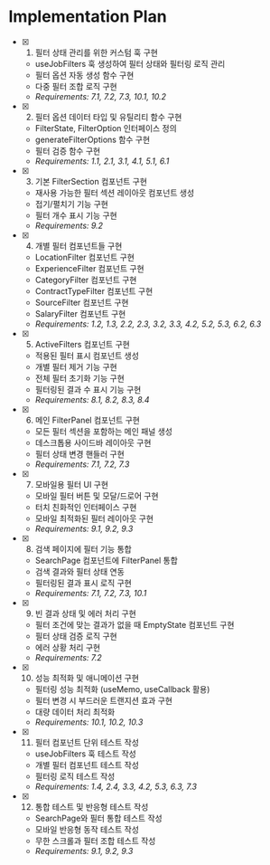 # Implementation Plan

- [x] 1. 필터 상태 관리를 위한 커스텀 훅 구현

  - useJobFilters 훅 생성하여 필터 상태와 필터링 로직 관리
  - 필터 옵션 자동 생성 함수 구현
  - 다중 필터 조합 로직 구현
  - _Requirements: 7.1, 7.2, 7.3, 10.1, 10.2_

- [x] 2. 필터 옵션 데이터 타입 및 유틸리티 함수 구현

  - FilterState, FilterOption 인터페이스 정의
  - generateFilterOptions 함수 구현
  - 필터 검증 함수 구현
  - _Requirements: 1.1, 2.1, 3.1, 4.1, 5.1, 6.1_

- [x] 3. 기본 FilterSection 컴포넌트 구현

  - 재사용 가능한 필터 섹션 레이아웃 컴포넌트 생성
  - 접기/펼치기 기능 구현
  - 필터 개수 표시 기능 구현
  - _Requirements: 9.2_

- [x] 4. 개별 필터 컴포넌트들 구현

  - LocationFilter 컴포넌트 구현
  - ExperienceFilter 컴포넌트 구현
  - CategoryFilter 컴포넌트 구현
  - ContractTypeFilter 컴포넌트 구현
  - SourceFilter 컴포넌트 구현
  - SalaryFilter 컴포넌트 구현
  - _Requirements: 1.2, 1.3, 2.2, 2.3, 3.2, 3.3, 4.2, 5.2, 5.3, 6.2, 6.3_

- [x] 5. ActiveFilters 컴포넌트 구현

  - 적용된 필터 표시 컴포넌트 생성
  - 개별 필터 제거 기능 구현
  - 전체 필터 초기화 기능 구현
  - 필터링된 결과 수 표시 기능 구현
  - _Requirements: 8.1, 8.2, 8.3, 8.4_

- [x] 6. 메인 FilterPanel 컴포넌트 구현

  - 모든 필터 섹션을 포함하는 메인 패널 생성
  - 데스크톱용 사이드바 레이아웃 구현
  - 필터 상태 변경 핸들러 구현
  - _Requirements: 7.1, 7.2, 7.3_

- [x] 7. 모바일용 필터 UI 구현

  - 모바일 필터 버튼 및 모달/드로어 구현
  - 터치 친화적인 인터페이스 구현
  - 모바일 최적화된 필터 레이아웃 구현
  - _Requirements: 9.1, 9.2, 9.3_

- [x] 8. 검색 페이지에 필터 기능 통합

  - SearchPage 컴포넌트에 FilterPanel 통합
  - 검색 결과와 필터 상태 연동
  - 필터링된 결과 표시 로직 구현
  - _Requirements: 7.1, 7.2, 7.3, 10.1_

- [x] 9. 빈 결과 상태 및 에러 처리 구현

  - 필터 조건에 맞는 결과가 없을 때 EmptyState 컴포넌트 구현
  - 필터 상태 검증 로직 구현
  - 에러 상황 처리 구현
  - _Requirements: 7.2_

- [x] 10. 성능 최적화 및 애니메이션 구현

  - 필터링 성능 최적화 (useMemo, useCallback 활용)
  - 필터 변경 시 부드러운 트랜지션 효과 구현
  - 대량 데이터 처리 최적화
  - _Requirements: 10.1, 10.2, 10.3_

- [x] 11. 필터 컴포넌트 단위 테스트 작성

  - useJobFilters 훅 테스트 작성
  - 개별 필터 컴포넌트 테스트 작성
  - 필터링 로직 테스트 작성
  - _Requirements: 1.4, 2.4, 3.3, 4.2, 5.3, 6.3, 7.3_

- [x] 12. 통합 테스트 및 반응형 테스트 작성
  - SearchPage와 필터 통합 테스트 작성
  - 모바일 반응형 동작 테스트 작성
  - 무한 스크롤과 필터 조합 테스트 작성
  - _Requirements: 9.1, 9.2, 9.3_
